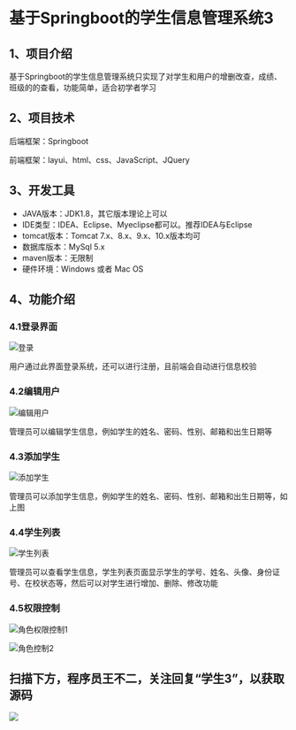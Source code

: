 # 基于Springboot的学生信息管理系统3





## 1、项目介绍

基于Springboot的学生信息管理系统只实现了对学生和用户的增删改查，成绩、班级的的查看，功能简单，适合初学者学习

## 2、项目技术

后端框架：Springboot

前端框架：layui、html、css、JavaScript、JQuery

## 3、开发工具

- JAVA版本：JDK1.8，其它版本理论上可以
- IDE类型：IDEA、Eclipse、Myeclipse都可以。推荐IDEA与Eclipse
- tomcat版本：Tomcat 7.x、8.x、9.x、10.x版本均可
- 数据库版本：MySql 5.x
- maven版本：无限制
- 硬件环境：Windows 或者 Mac OS

## 4、功能介绍

### 4.1登录界面

![登录](https://www.codeshop.fun/Typora-Images/20220515100503.jpg)

用户通过此界面登录系统，还可以进行注册，且前端会自动进行信息校验

### 4.2编辑用户

![编辑用户](https://www.codeshop.fun/Typora-Images/20220506220345.png)

管理员可以编辑学生信息，例如学生的姓名、密码、性别、邮箱和出生日期等

### 4.3添加学生

![添加学生](https://www.codeshop.fun/Typora-Images/20220506220349.png)

管理员可以添加学生信息，例如学生的姓名、密码、性别、邮箱和出生日期等，如上图

### 4.4学生列表

![学生列表](https://www.codeshop.fun/Typora-Images/20220506220352.png)

管理员可以查看学生信息，学生列表页面显示学生的学号、姓名、头像、身份证号、在校状态等，然后可以对学生进行增加、删除、修改功能

### 4.5权限控制

![角色权限控制1](https://www.codeshop.fun/Typora-Images/20220506220316.png)

![角色控制2](https://www.codeshop.fun/Typora-Images/20220506220304.jpg)

## 扫描下方，程序员王不二，关注回复“学生3”，以获取源码

 ![](https://www.codeshop.fun/Typora-Images/202205281253739.png)








